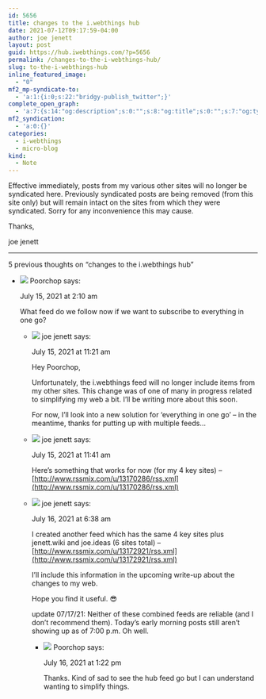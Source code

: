 ```yaml
---
id: 5656
title: changes to the i.webthings hub
date: 2021-07-12T09:17:59-04:00
author: joe jenett
layout: post
guid: https://hub.iwebthings.com/?p=5656
permalink: /changes-to-the-i-webthings-hub/
slug: to-the-i-webthings-hub
inline_featured_image:
  - "0"
mf2_mp-syndicate-to:
  - 'a:1:{i:0;s:22:"bridgy-publish_twitter";}'
complete_open_graph:
  - 'a:7:{s:14:"og:description";s:0:"";s:8:"og:title";s:0:"";s:7:"og:type";s:0:"";s:12:"twitter:card";s:7:"summary";s:15:"twitter:creator";s:0:"";s:19:"twitter:description";s:0:"";s:8:"og:image";s:0:"";}'
mf2_syndication:
  - 'a:0:{}'
categories:
  - i-webthings
  - micro-blog
kind:
  - Note 
---
```


Effective immediately, posts from my various other sites will no longer be syndicated here. Previously syndicated posts are being removed (from this site only) but will remain intact on the sites from which they were syndicated. Sorry for any inconvenience this may cause.

Thanks,

joe jenett

<!-- excerpt-end -->
--- 


 5 previous thoughts on “changes to the i.webthings hub”
 
  -  ![](https://secure.gravatar.com/avatar/31e2703d793efd74179e750fdca610d1?s=50&d=identicon&r=pg) Poorchop says:
     
     July 15, 2021 at 2:10 am 
         
     What feed do we follow now if we want to subscribe to everything in one go?
     
          
     -   ![](https://secure.gravatar.com/avatar/0bf0445b4e4b39f830b186b7e23195a1?s=50&d=identicon&r=pg) joe jenett says:
         
         July 15, 2021 at 11:21 am
                  
         Hey Poorchop,
         
         Unfortunately, the i.webthings feed will no longer include items from my other sites. This change was of one of many in progress related to simplifying my web a bit. I’ll be writing more about this soon.
         
         For now, I’ll look into a new solution for ‘everything in one go’ – in the meantime, thanks for putting up with multiple feeds…
                  
     -   ![](https://secure.gravatar.com/avatar/0bf0445b4e4b39f830b186b7e23195a1?s=50&d=identicon&r=pg) joe jenett says:
         
         July 15, 2021 at 11:41 am
                  
         Here’s something that works for now (for my 4 key sites) – [http://www.rssmix.com/u/13170286/rss.xml](http://www.rssmix.com/u/13170286/rss.xml)
                  
     -   ![](https://secure.gravatar.com/avatar/0bf0445b4e4b39f830b186b7e23195a1?s=50&d=identicon&r=pg) joe jenett says:
         
         July 16, 2021 at 6:38 am
         
         I created another feed which has the same 4 key sites plus jenett.wiki and joe.ideas (6 sites total) – [http://www.rssmix.com/u/13172921/rss.xml](http://www.rssmix.com/u/13172921/rss.xml)
         
         I’ll include this information in the upcoming write-up about the changes to my web.
         
         Hope you find it useful. 😎
         
         update 07/17/21: Neither of these combined feeds are reliable (and I don’t recommend them). Today’s early morning posts still aren’t showing up as of 7:00 p.m. Oh well.
                  
         -   ![](https://secure.gravatar.com/avatar/31e2703d793efd74179e750fdca610d1?s=50&d=identicon&r=pg) Poorchop says:
             
             July 16, 2021 at 1:22 pm
             
             Thanks. Kind of sad to see the hub feed go but I can understand wanting to simplify things.